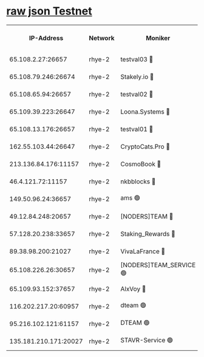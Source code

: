 
[raw json Testnet](https://rpc-check.quickt.stavr.tech/quickt/rpc-quickt-result.json)
=


<table><tr><th>IP-Address</th><th>Network</th><th>Moniker</th><th>Latest Block Height</th><th>Earliest Block Height</th><th>Catching Up</th><th>Tx Index</th><th>Voting Power</th><th>Scan Time</th></tr><tr><td>65.108.2.27:26657</td><td>rhye-2</td><td>testval03 🔴</td><td>884241</td><td>1</td><td>False</td><td>on</td><td>11002050</td><td>2024-02-19T15:32:54.727913437UTC</td></tr><tr><td>65.108.79.246:26674</td><td>rhye-2</td><td>Stakely.io 🔴</td><td>884241</td><td>1</td><td>False</td><td>on</td><td>10010</td><td>2024-02-19T15:32:57.183363182UTC</td></tr><tr><td>65.108.65.94:26657</td><td>rhye-2</td><td>testval02 🔴</td><td>884242</td><td>1</td><td>False</td><td>on</td><td>11002050</td><td>2024-02-19T15:33:00.175110746UTC</td></tr><tr><td>65.109.39.223:26647</td><td>rhye-2</td><td>Loona.Systems 🔴</td><td>884242</td><td>1</td><td>False</td><td>off</td><td>86949</td><td>2024-02-19T15:33:03.360720334UTC</td></tr><tr><td>65.108.13.176:26657</td><td>rhye-2</td><td>testval01 🔴</td><td>884243</td><td>1</td><td>False</td><td>on</td><td>13082010</td><td>2024-02-19T15:33:04.218435713UTC</td></tr><tr><td>162.55.103.44:26647</td><td>rhye-2</td><td>CryptoCats.Pro 🔴</td><td>884249</td><td>1</td><td>False</td><td>off</td><td>9999</td><td>2024-02-19T15:33:36.854299456UTC</td></tr><tr><td>213.136.84.176:11157</td><td>rhye-2</td><td>CosmoBook 🔴</td><td>884247</td><td>65301</td><td>False</td><td>off</td><td>1528057</td><td>2024-02-19T15:33:30.376857791UTC</td></tr><tr><td>46.4.121.72:11157</td><td>rhye-2</td><td>nkbblocks 🔴</td><td>884239</td><td>70101</td><td>False</td><td>off</td><td>81491</td><td>2024-02-19T15:32:47.129829475UTC</td></tr><tr><td>149.50.96.24:36657</td><td>rhye-2</td><td>ams 🟢</td><td>884245</td><td>133501</td><td>False</td><td>on</td><td>0</td><td>2024-02-19T15:33:19.693351276UTC</td></tr><tr><td>49.12.84.248:20657</td><td>rhye-2</td><td>[NODERS]TEAM 🔴</td><td>884245</td><td>146001</td><td>False</td><td>on</td><td>59690</td><td>2024-02-19T15:33:17.223236431UTC</td></tr><tr><td>57.128.20.238:33657</td><td>rhye-2</td><td>Staking_Rewards 🔴</td><td>884242</td><td>149101</td><td>False</td><td>on</td><td>9900</td><td>2024-02-19T15:33:02.926358169UTC</td></tr><tr><td>89.38.98.200:21027</td><td>rhye-2</td><td>VivaLaFrance 🔴</td><td>884240</td><td>220501</td><td>False</td><td>off</td><td>10000</td><td>2024-02-19T15:32:49.667219698UTC</td></tr><tr><td>65.108.226.26:30657</td><td>rhye-2</td><td>[NODERS]TEAM_SERVICE 🟢</td><td>884242</td><td>241501</td><td>False</td><td>on</td><td>0</td><td>2024-02-19T15:33:03.723024385UTC</td></tr><tr><td>65.109.93.152:37657</td><td>rhye-2</td><td>AlxVoy 🔴</td><td>884240</td><td>315173</td><td>False</td><td>on</td><td>143351</td><td>2024-02-19T15:32:52.183359080UTC</td></tr><tr><td>116.202.217.20:60957</td><td>rhye-2</td><td>dteam 🟢</td><td>884242</td><td>421794</td><td>False</td><td>on</td><td>0</td><td>2024-02-19T15:33:00.552666047UTC</td></tr><tr><td>95.216.102.121:61157</td><td>rhye-2</td><td>DTEAM 🟢</td><td>884241</td><td>883901</td><td>False</td><td>on</td><td>0</td><td>2024-02-19T15:32:57.617156142UTC</td></tr><tr><td>135.181.210.171:20027</td><td>rhye-2</td><td>STAVR-Service 🟢</td><td>884244</td><td>884001</td><td>False</td><td>on</td><td>0</td><td>2024-02-19T15:33:14.839560438UTC</td></tr></table>